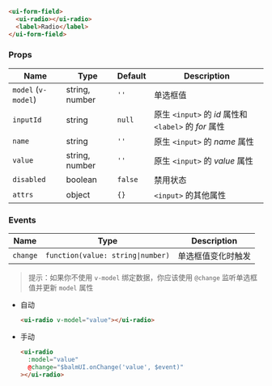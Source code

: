 ```html
<ui-form-field>
  <ui-radio></ui-radio>
  <label>Radio</label>
</ui-form-field>
```

### Props

| Name                | Type           | Default | Description                                           |
| ------------------- | -------------- | ------- | ----------------------------------------------------- |
| `model` (`v-model`) | string, number | `''`    | 单选框值                                              |
| `inputId`           | string         | `null`  | 原生 `<input>` 的 _id_ 属性和 `<label>` 的 _for_ 属性 |
| `name`              | string         | `''`    | 原生 `<input>` 的 _name_ 属性                         |
| `value`             | string, number | `''`    | 原生 `<input>` 的 _value_ 属性                        |
| `disabled`          | boolean        | `false` | 禁用状态                                              |
| `attrs`             | object         | `{}`    | `<input>` 的其他属性                                  |

### Events

| Name     | Type                              | Description        |
| -------- | --------------------------------- | ------------------ |
| `change` | `function(value: string\|number)` | 单选框值变化时触发 |

> 提示：如果你不使用 `v-model` 绑定数据，你应该使用 `@change` 监听单选框值并更新 `model` 属性

- 自动

  ```html
  <ui-radio v-model="value"></ui-radio>
  ```

- 手动

  ```html
  <ui-radio
    :model="value"
    @change="$balmUI.onChange('value', $event)"
  ></ui-radio>
  ```
